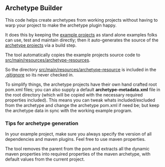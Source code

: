## Archetype Builder

This code helps create archetypes from working projects without having to warp your project to make the archetype plugin happy.

It does this by keeping the [example projects](https://github.com/fabric8io/fabric8/tree/master/tooling/examples) as stand alone examples folks can use, test and maintain directly; then it auto-generates the source of the [archetype projects](https://github.com/fabric8io/fabric8/tree/master/tooling/archetypes) via a build step.

The tool automatically copies the example projects source code to [src/main/resources/archetype-resources](https://github.com/fabric8io/fabric8/tree/master/tooling/archetypes/camel-drools-archetype/src/main/resources).

So the directory [src/main/resources/archetype-resource](https://github.com/fabric8io/fabric8/tree/master/tooling/archetypes/camel-drools-archetype/src/main/resources) is included in the [.gitignore](hhttps://github.com/fabric8io/fabric8/blob/master/tooling/archetypes/camel-drools-archetype/src/main/resources/.gitignore) so its never checked in.

To simplify things, the archetype projects have their own hand crafted root pom.xml files; you can also supply a default **archetype-metadata.xml** file in the root directory (which will be copied with the necessary required properties included). This means you can tweak whats included/excluded from the archetype and change the archetype pom.xml if need be; but keep the archetype data in sync with the working example program.

### Tips for archetype generation

In your example project, make sure you always specify the version of all dependencies and maven plugins. Feel free to use maven properties.

The tool removes the parent from the pom and extracts all the dynamic maven properties into required properties of the maven archetype, with default values from the current project.



